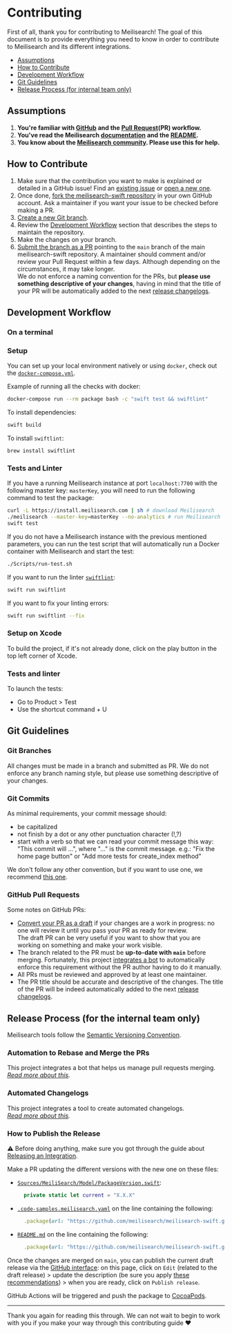 # Contributing <!-- omit in TOC -->

First of all, thank you for contributing to Meilisearch! The goal of this document is to provide everything you need to know in order to contribute to Meilisearch and its different integrations.

- [Assumptions](#assumptions)
- [How to Contribute](#how-to-contribute)
- [Development Workflow](#development-workflow)
- [Git Guidelines](#git-guidelines)
- [Release Process (for internal team only)](#release-process-for-internal-team-only)

## Assumptions

1. **You're familiar with [GitHub](https://github.com) and the [Pull Request](https://help.github.com/en/github/collaborating-with-issues-and-pull-requests/about-pull-requests)(PR) workflow.**
2. **You've read the Meilisearch [documentation](https://docs.meilisearch.com) and the [README](/README.md).**
3. **You know about the [Meilisearch community](https://docs.meilisearch.com/learn/what_is_meilisearch/contact.html). Please use this for help.**

## How to Contribute

1. Make sure that the contribution you want to make is explained or detailed in a GitHub issue! Find an [existing issue](https://github.com/meilisearch/meilisearch-swift/issues/) or [open a new one](https://github.com/meilisearch/meilisearch-swift/issues/new).
2. Once done, [fork the meilisearch-swift repository](https://help.github.com/en/github/getting-started-with-github/fork-a-repo) in your own GitHub account. Ask a maintainer if you want your issue to be checked before making a PR.
3. [Create a new Git branch](https://help.github.com/en/github/collaborating-with-issues-and-pull-requests/creating-and-deleting-branches-within-your-repository).
4. Review the [Development Workflow](#development-workflow) section that describes the steps to maintain the repository.
5. Make the changes on your branch.
6. [Submit the branch as a PR](https://help.github.com/en/github/collaborating-with-issues-and-pull-requests/creating-a-pull-request-from-a-fork) pointing to the `main` branch of the main meilisearch-swift repository. A maintainer should comment and/or review your Pull Request within a few days. Although depending on the circumstances, it may take longer.<br>
 We do not enforce a naming convention for the PRs, but **please use something descriptive of your changes**, having in mind that the title of your PR will be automatically added to the next [release changelogs](https://github.com/meilisearch/meilisearch-swift/releases/).

## Development Workflow

### On a terminal <!-- omit in TOC -->

### Setup <!-- omit in TOC -->

You can set up your local environment natively or using `docker`, check out the [`docker-compose.yml`](/docker-compose.yml).

Example of running all the checks with docker:
```bash
docker-compose run --rm package bash -c "swift test && swiftlint"
```

To install dependencies:


```bash
swift build
```

To install `swiftlint`:

```
brew install swiftlint
```

### Tests and Linter <!-- omit in TOC -->

If you have a running Meilisearch instance at port `localhost:7700` with the following master key: `masterKey`, you will need to run the following command to test the package:

```bash
curl -L https://install.meilisearch.com | sh # download Meilisearch
./meilisearch --master-key=masterKey --no-analytics # run Meilisearch
swift test
```

If you do not have a Meilisearch instance with the previous mentioned parameters, you can run the test script that will automatically run a Docker container with Meilisearch and start the test:

```bash
./Scripts/run-test.sh
```

If you want to run the linter [`swiftlint`](https://github.com/realm/SwiftLint):

```bash
swift run swiftlint
```

If you want to fix your linting errors:

```bash
swift run swiftlint --fix
```

### Setup on Xcode <!-- omit in TOC -->

To build the project, if it's not already done, click on the play button in the top left corner of Xcode.

### Tests and linter <!-- omit in TOC -->

To launch the tests:
- Go to Product > Test
- Use the shortcut command + U

## Git Guidelines

### Git Branches <!-- omit in TOC -->

All changes must be made in a branch and submitted as PR.
We do not enforce any branch naming style, but please use something descriptive of your changes.

### Git Commits <!-- omit in TOC -->

As minimal requirements, your commit message should:
- be capitalized
- not finish by a dot or any other punctuation character (!,?)
- start with a verb so that we can read your commit message this way: "This commit will ...", where "..." is the commit message.
  e.g.: "Fix the home page button" or "Add more tests for create_index method"

We don't follow any other convention, but if you want to use one, we recommend [this one](https://chris.beams.io/posts/git-commit/).

### GitHub Pull Requests <!-- omit in TOC -->

Some notes on GitHub PRs:

- [Convert your PR as a draft](https://help.github.com/en/github/collaborating-with-issues-and-pull-requests/changing-the-stage-of-a-pull-request) if your changes are a work in progress: no one will review it until you pass your PR as ready for review.<br>
  The draft PR can be very useful if you want to show that you are working on something and make your work visible.
- The branch related to the PR must be **up-to-date with `main`** before merging. Fortunately, this project [integrates a bot](https://github.com/meilisearch/integration-guides/blob/main/resources/bors.md) to automatically enforce this requirement without the PR author having to do it manually.
- All PRs must be reviewed and approved by at least one maintainer.
- The PR title should be accurate and descriptive of the changes. The title of the PR will be indeed automatically added to the next [release changelogs](https://github.com/meilisearch/meilisearch-swift/releases/).

## Release Process (for the internal team only)

Meilisearch tools follow the [Semantic Versioning Convention](https://semver.org/).

### Automation to Rebase and Merge the PRs <!-- omit in TOC -->

This project integrates a bot that helps us manage pull requests merging.<br>
_[Read more about this](https://github.com/meilisearch/integration-guides/blob/main/resources/bors.md)._

### Automated Changelogs <!-- omit in TOC -->

This project integrates a tool to create automated changelogs.<br>
_[Read more about this](https://github.com/meilisearch/integration-guides/blob/main/resources/release-drafter.md)._

### How to Publish the Release <!-- omit in TOC -->

⚠️ Before doing anything, make sure you got through the guide about [Releasing an Integration](https://github.com/meilisearch/integration-guides/blob/main/resources/integration-release.md).

Make a PR updating the different versions with the new one on these files:
- [`Sources/MeiliSearch/Model/PackageVersion.swift`](/Sources/MeiliSearch/Model/PackageVersion.swift):
  ```swift
    private static let current = "X.X.X"
  ```
- [`.code-samples.meilisearch.yaml`](/.code-samples.meilisearch.yaml) on the line containing the following:
  ```ruby
    .package(url: "https://github.com/meilisearch/meilisearch-swift.git", from: "X.X.X")
  ```
- [`README.md`](/README.md) on the line containing the following:
  ```ruby
    .package(url: "https://github.com/meilisearch/meilisearch-swift.git", from: "X.X.X")
  ```


Once the changes are merged on `main`, you can publish the current draft release via the [GitHub interface](https://github.com/meilisearch/meilisearch-swift/releases): on this page, click on `Edit` (related to the draft release) > update the description (be sure you apply [these recommendations](https://github.com/meilisearch/integration-guides/blob/main/resources/integration-release.md#writting-the-release-description)) > when you are ready, click on `Publish release`.

GitHub Actions will be triggered and push the package to [CocoaPods](https://cocoapods.org/pods/meilisearch).

<hr>

Thank you again for reading this through. We can not wait to begin to work with you if you make your way through this contributing guide ❤️
